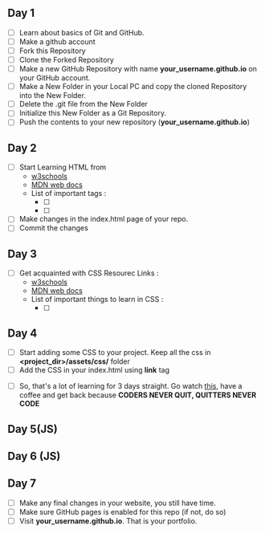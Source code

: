 ## Day 1
- [ ] Learn about basics of Git and GitHub.
- [ ] Make a github account
- [ ] Fork this Repository
- [ ] Clone the Forked Repository
- [ ] Make a new GitHub Repository with name **your_username.github.io** on your GitHub account.
- [ ] Make a New Folder in your Local PC and copy the cloned Repository into the New Folder.
- [ ] Delete the .git file from the New Folder
- [ ] Initialize this New Folder as a Git Repository.
- [ ] Push the contents to your new repository (**your_username.github.io**)

## Day 2
- [ ] Start Learning HTML from 
    - <a href="https://www.w3schools.com/html/default.asp">w3schools</a>
    - <a href="https://developer.mozilla.org/en-US/docs/Web/HTML">MDN web docs</a>
    - List of important tags :
        - [ ] <head> </head>
        - [ ] 
- [ ] Make changes in the index.html page of your repo.
- [ ] Commit the changes

## Day 3
- [ ] Get acquainted with CSS
    Resourec Links :
    - <a href="https://www.w3schools.com/css/default.asp">w3schools</a>
    - <a href="https://developer.mozilla.org/en-US/docs/Web/CSS">MDN web docs</a>
    - List of important things to learn in CSS :
        - [ ] <!-- @devansh -->

## Day 4
- [ ] Start adding some CSS to your project. Keep all the css in **<project_dir>/assets/css/** folder
- [ ] Add the CSS in your index.html using **link** tag
<!-- Add some specific tasks to be performed using html. For example, use of @media, zoom on hover etc. etc -->
- [ ] So, that's a lot of learning for 3 days straight. Go watch <a href="https://www.youtube.com/watch?v=D8c4JZW73cM">this</a>, have  a coffee and get back because **CODERS NEVER QUIT, QUITTERS NEVER CODE**

## Day 5(JS)

## Day 6 (JS)

## Day 7
- [ ] Make any final changes in your website, you still have time.
- [ ] Make sure GitHub pages is enabled for this repo (if not, do so)
- [ ] Visit **your_username.github.io**. That is your portfolio.

